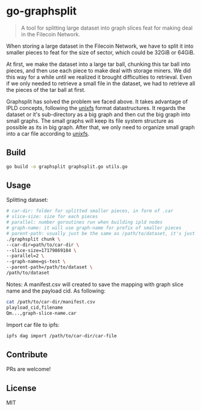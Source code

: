 go-graphsplit
==================
> A tool for splitting large dataset into graph slices feat for making deal in the Filecoin Network.


When storing a large dataset in the Filecoin Network, we have to split it into smaller pieces to feat for the size of sector, which could be 32GiB or 64GiB.

At first, we make the dataset into a large tar ball, chunking this tar ball into pieces, and then use each piece to make deal with storage miners. We did this way for a while until we realized it brought difficulties to retrieval. Even if we only needed to retrieve a small file in the dataset, we had to retrieve all the pieces of the tar ball at first. 

Graphsplit has solved the problem we faced above. It takes advantage of IPLD concepts, following the [unixfs](https://github.com/ipfs/go-unixfs) format datastructures. It regards the dataset or it's sub-directory as a big graph and then cut the big graph into small graphs. The small graphs will keep its file system structure as possible as its in big graph. After that, we only need to organize small graph into a car file according to [unixfs](https://github.com/ipfs/go-unixfs).

## Build
```sh
go build -o graphsplit graphsplit.go utils.go
```

## Usage

Splitting dataset:
```sh
# car-dir: folder for splitted smaller pieces, in form of .car
# slice-size: size for each pieces
# parallel: number goroutines run when building ipld nodes
# graph-name: it will use graph-name for prefix of smaller pieces
# parent-path: usually just be the same as /path/to/dataset, it's just a method to figure out relative path when building IPLD graph
./graphsplit chunk \
--car-dir=path/to/car-dir \
--slice-size=17179869184 \
--parallel=2 \
--graph-name=gs-test \
--parent-path=/path/to/dataset \
/path/to/dataset
```
Notes: A manifest.csv will created to save the mapping with graph slice name and the payload cid. As following:
```sh
cat /path/to/car-dir/manifest.csv
playload_cid,filename
Qm...,graph-slice-name.car
```

Import car file to ipfs: 
```sh
ipfs dag import /path/to/car-dir/car-file
```

## Contribute

PRs are welcome!


## License

MIT

